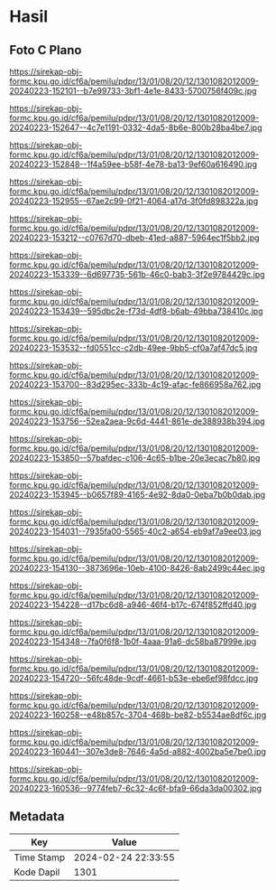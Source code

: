 # Hasil

## Foto C Plano

https://sirekap-obj-formc.kpu.go.id/cf6a/pemilu/pdpr/13/01/08/20/12/1301082012009-20240223-152101--b7e99733-3bf1-4e1e-8433-5700756f409c.jpg

https://sirekap-obj-formc.kpu.go.id/cf6a/pemilu/pdpr/13/01/08/20/12/1301082012009-20240223-152647--4c7e1191-0332-4da5-8b6e-800b28ba4be7.jpg

https://sirekap-obj-formc.kpu.go.id/cf6a/pemilu/pdpr/13/01/08/20/12/1301082012009-20240223-152848--1f4a59ee-b58f-4e78-ba13-9ef60a616490.jpg

https://sirekap-obj-formc.kpu.go.id/cf6a/pemilu/pdpr/13/01/08/20/12/1301082012009-20240223-152955--67ae2c99-0f21-4064-a17d-3f0fd898322a.jpg

https://sirekap-obj-formc.kpu.go.id/cf6a/pemilu/pdpr/13/01/08/20/12/1301082012009-20240223-153212--c0767d70-dbeb-41ed-a887-5964ec1f5bb2.jpg

https://sirekap-obj-formc.kpu.go.id/cf6a/pemilu/pdpr/13/01/08/20/12/1301082012009-20240223-153339--6d697735-561b-46c0-bab3-3f2e9784429c.jpg

https://sirekap-obj-formc.kpu.go.id/cf6a/pemilu/pdpr/13/01/08/20/12/1301082012009-20240223-153439--595dbc2e-f73d-4df8-b6ab-49bba738410c.jpg

https://sirekap-obj-formc.kpu.go.id/cf6a/pemilu/pdpr/13/01/08/20/12/1301082012009-20240223-153532--fd0551cc-c2db-49ee-9bb5-cf0a7af47dc5.jpg

https://sirekap-obj-formc.kpu.go.id/cf6a/pemilu/pdpr/13/01/08/20/12/1301082012009-20240223-153700--83d295ec-333b-4c19-afac-fe866958a762.jpg

https://sirekap-obj-formc.kpu.go.id/cf6a/pemilu/pdpr/13/01/08/20/12/1301082012009-20240223-153756--52ea2aea-9c6d-4441-861e-de388938b394.jpg

https://sirekap-obj-formc.kpu.go.id/cf6a/pemilu/pdpr/13/01/08/20/12/1301082012009-20240223-153850--57bafdec-c106-4c65-b1be-20e3ecac7b80.jpg

https://sirekap-obj-formc.kpu.go.id/cf6a/pemilu/pdpr/13/01/08/20/12/1301082012009-20240223-153945--b0657f89-4165-4e92-8da0-0eba7b0b0dab.jpg

https://sirekap-obj-formc.kpu.go.id/cf6a/pemilu/pdpr/13/01/08/20/12/1301082012009-20240223-154031--7935fa00-5565-40c2-a654-eb9af7a9ee03.jpg

https://sirekap-obj-formc.kpu.go.id/cf6a/pemilu/pdpr/13/01/08/20/12/1301082012009-20240223-154130--3873696e-10eb-4100-8426-8ab2499c44ec.jpg

https://sirekap-obj-formc.kpu.go.id/cf6a/pemilu/pdpr/13/01/08/20/12/1301082012009-20240223-154228--d17bc6d8-a946-46f4-b17c-674f852ffd40.jpg

https://sirekap-obj-formc.kpu.go.id/cf6a/pemilu/pdpr/13/01/08/20/12/1301082012009-20240223-154348--7fa0f6f8-1b0f-4aaa-91a6-dc58ba87999e.jpg

https://sirekap-obj-formc.kpu.go.id/cf6a/pemilu/pdpr/13/01/08/20/12/1301082012009-20240223-154720--56fc48de-9cdf-4661-b53e-ebe6ef98fdcc.jpg

https://sirekap-obj-formc.kpu.go.id/cf6a/pemilu/pdpr/13/01/08/20/12/1301082012009-20240223-160258--e48b857c-3704-468b-be82-b5534ae8df6c.jpg

https://sirekap-obj-formc.kpu.go.id/cf6a/pemilu/pdpr/13/01/08/20/12/1301082012009-20240223-160441--307e3de8-7646-4a5d-a882-4002ba5e7be0.jpg

https://sirekap-obj-formc.kpu.go.id/cf6a/pemilu/pdpr/13/01/08/20/12/1301082012009-20240223-160536--9774feb7-6c32-4c6f-bfa9-66da3da00302.jpg


## Metadata

| Key        | Value               |
| ---------- | ------------------- |
| Time Stamp | 2024-02-24 22:33:55 |
| Kode Dapil | 1301                |



